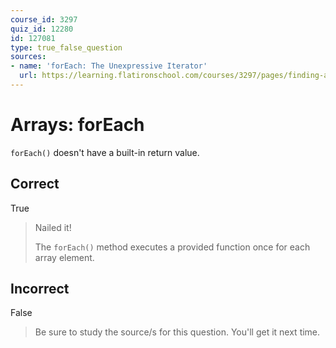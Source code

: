```yaml
---
course_id: 3297
quiz_id: 12280
id: 127081
type: true_false_question
sources:
- name: 'forEach: The Unexpressive Iterator'
  url: https://learning.flatironschool.com/courses/3297/pages/finding-array-elements?module_item_id=143583https://learning.flatironschool.com/courses/3297/pages/finding-array-elements?module_item_id=143583https://learning.flatironschool.com/courses/3297/pages/finding-array-elements?module_item_id=143583
---
```


# Arrays: forEach

`forEach()` doesn't have a built-in return value.

## Correct

True

> Nailed it!
> 
> The&nbsp;`forEach()`&nbsp;method executes a provided function once for each
> array element.

## Incorrect

False

> Be sure to study the source/s for this question. You'll get it next time.

